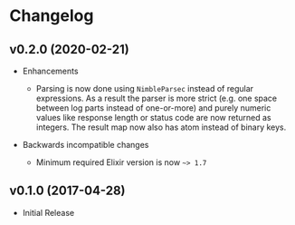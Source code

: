 # Changelog

## v0.2.0 (2020-02-21)

- Enhancements
    - Parsing is now done using `NimbleParsec` instead of regular expressions. As a result the parser is more strict (e.g. one space between log parts instead of one-or-more) and purely numeric values like response length or status code are now returned as integers. The result map now also has atom instead of binary keys.

- Backwards incompatible changes
    - Minimum required Elixir version is now `~> 1.7`

## v0.1.0 (2017-04-28)

- Initial Release
